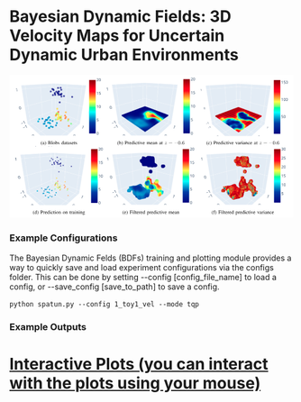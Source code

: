 # Bayesian Dynamic Fields: 3D Velocity Maps for Uncertain Dynamic Urban Environments

![bdf](./plots/velocity/bdf.png?raw=true "bdf")

### Example Configurations

The Bayesian Dynamic Felds (BDFs) training and plotting module provides a way to quickly save and load experiment configurations via the configs folder. This can be done by setting --config [config_file_name] to load a config, or --save_config [save_to_path] to save a config. 
```
python spatun.py --config 1_toy1_vel --mode tqp
```

### Example Outputs

# [Interactive Plots (you can interact with the plots using your mouse)](./plots/velocity)
